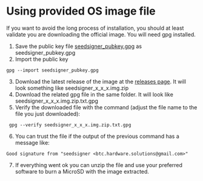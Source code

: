 # Using provided OS image file

If you want to avoid the long process of installation, you should at least validate you are downloading the official image. You will need gpg installed.

1. Save the public key file [seedsigner_pubkey.gpg](https://raw.githubusercontent.com/seedsigner/seedsigner/main/seedsigner_pubkey.gpg) as seedsigner_pubkey.gpg
2. Import the public key
```
gpg --import seedsigner_pubkey.gpg
```
3. Download the latest release of the image at the [releases page](https://github.com/SeedSigner/seedsigner/releases). It will look something like seedsigner_x_x_x.img.zip
4. Download the related gpg file in the same folder. It will look like seedsigner_x_x_x.img.zip.txt.gpg
5. Verify the downloaded file with the command (adjust the file name to the file you just downloaded):
```
 gpg --verify seedsigner_x_x_x.img.zip.txt.gpg
```
6. You can trust the file if the output of the previous command has a message like:
```
Good signature from "seedsigner <btc.hardware.solutions@gmail.com>"
```
7. If everything went ok you can unzip the file and use your preferred software to burn a MicroSD with the image extracted.
